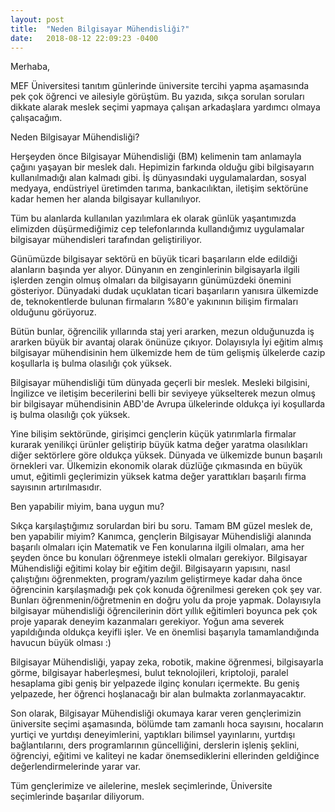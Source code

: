 ```yaml
---
layout: post
title:  "Neden Bilgisayar Mühendisliği?"
date:   2018-08-12 22:09:23 -0400
---
```



Merhaba, 

MEF Üniversitesi tanıtım günlerinde üniversite tercihi yapma aşamasında pek çok öğrenci ve ailesiyle görüştüm. Bu yazıda, sıkça sorulan soruları dikkate alarak meslek seçimi yapmaya çalışan arkadaşlara yardımcı olmaya çalışacağım.

Neden Bilgisayar Mühendisliği?

Herşeyden önce Bilgisayar Mühendisliği (BM) kelimenin tam anlamayla çağını yaşayan bir meslek dalı. Hepimizin farkında olduğu gibi bilgisayarın kullanılmadığı alan kalmadı gibi. İş dünyasındaki uygulamalardan, sosyal medyaya, endüstriyel üretimden tarıma, bankacılıktan, iletişim sektörüne kadar hemen her alanda bilgisayar kullanılıyor. 

Tüm bu alanlarda kullanılan yazılımlara ek olarak günlük yaşantımızda elimizden düşürmediğimiz cep telefonlarında kullandığımız uygulamalar bilgisayar mühendisleri tarafından geliştiriliyor.  

Günümüzde bilgisayar sektörü en büyük ticari başarıların elde edildiği alanların başında yer alıyor. Dünyanın en zenginlerinin bilgisayarla ilgili işlerden zengin olmuş olmaları da bilgisayarın günümüzdeki önemini gösteriyor. Dünyadaki dudak uçuklatan ticari başarıların yanısıra ülkemizde de, teknokentlerde bulunan firmaların %80'e yakınının bilişim firmaları olduğunu görüyoruz. 

Bütün bunlar, öğrencilik yıllarında staj yeri ararken, mezun olduğunuzda iş ararken büyük bir avantaj olarak önünüze çıkıyor. Dolayısıyla İyi eğitim almış bilgisayar mühendisinin hem ülkemizde hem de tüm gelişmiş ülkelerde cazip koşullarla iş bulma olasılığı çok yüksek. 

Bilgisayar mühendisliği tüm dünyada geçerli bir meslek. Mesleki bilgisini, İngilizce ve iletişim becerilerini belli bir seviyeye yükselterek mezun olmuş bir bilgisayar mühendisinin ABD'de Avrupa ülkelerinde oldukça iyi koşullarda iş bulma olasılığı çok yüksek. 

Yine bilişim sektöründe, girişimci gençlerin küçük yatırımlarla firmalar kurarak yenilikçi ürünler geliştirip büyük katma değer yaratma olasılıkları diğer sektörlere göre oldukça yüksek. Dünyada ve ülkemizde bunun başarılı örnekleri var. Ülkemizin ekonomik olarak düzlüğe çıkmasında en büyük umut, eğitimli geçlerimizin yüksek katma değer yarattıkları başarılı firma sayısının artırılmasıdır. 

Ben yapabilir miyim, bana uygun mu?

Sıkça karşılaştığımız sorulardan biri bu soru. Tamam BM güzel meslek de, ben yapabilir miyim? 
Kanımca, gençlerin Bilgisayar Mühendisliği alanında  başarılı olmaları için Matematik ve Fen konularına ilgili olmaları, ama her şeyden önce bu konuları öğrenmeye istekli olmaları gerekiyor. Bilgisayar Mühendisliği eğitimi kolay bir eğitim değil. Bilgisayarın yapısını, nasıl çalıştığını öğrenmekten, program/yazılım geliştirmeye kadar daha önce öğrencinin karşılaşmadığı pek çok konuda öğrenilmesi gereken çok şey var. Bunları öğrenmenin/öğretmenin en doğru yolu da proje yapmak. Dolayısıyla bilgisayar mühendisliği öğrencilerinin dört yıllık eğitimleri boyunca pek çok proje yaparak deneyim kazanmaları gerekiyor. Yoğun ama severek yapıldığında oldukça keyifli işler. Ve en önemlisi başarıyla tamamlandığında havucun büyük olması :) 

Bilgisayar Mühendisliği, yapay zeka, robotik, makine öğrenmesi, bilgisayarla görme, bilgisayar haberleşmesi, bulut teknolojileri, kriptoloji, paralel hesaplama gibi geniş bir yelpazede ilginç konuları içermekte. Bu geniş yelpazede, her öğrenci hoşlanacağı bir alan bulmakta zorlanmayacaktır. 

Son olarak, Bilgisayar Mühendisliği okumaya karar veren gençlerimizin üniversite seçimi aşamasında, bölümde tam zamanlı hoca sayısını, hocaların yurtiçi ve yurtdışı deneyimlerini, yaptıkları bilimsel yayınlarını, yurtdışı bağlantılarını, ders programlarının güncelliğini,  derslerin işleniş şeklini, öğrenciyi, eğitimi ve kaliteyi ne kadar önemsediklerini ellerinden geldiğince değerlendirmelerinde yarar var. 

Tüm gençlerimize ve ailelerine, meslek seçimlerinde, Üniversite seçimlerinde başarılar diliyorum.
